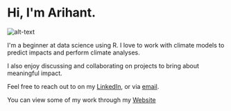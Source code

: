 # Hi, I'm Arihant.

![alt-text](https://github.com/arihantchoudhary/hi/blob/master/Github%20(1).png)

I'm a beginner at data science using R. I love to work with climate models to predict impacts and perform climate analyses.

I also enjoy discussing and collaborating on projects to bring about meaningful impact.

Feel free to reach out to on my [LinkedIn](https://www.linkedin.com/in/arihant-choudhary-308a4716b/), or via [email](mailto:arihantchoudhary23@gmail.com).

You can view some of my work through my [Website](www.arihantchoudhary.com)
